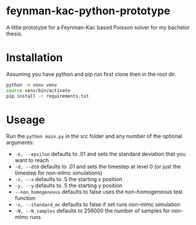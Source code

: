 # feynman-kac-python-prototype
A little prototype for a Feynman-Kac based Poisson solver for my bachelor thesis.

# Installation
Assuming you have python and pip run first clone then in the root dir. 
```bash
python -m venv venv
source venv/bin/activate
pip install -r requirements.txt
```

# Useage
Run the `python main.py` in the src folder and any number of the optional arguments:
- `-e, --epsilon` defaults to .01 and sets the standard deviation that you want
to reach
- `-d, --dt0` defaults to .01 and sets the timestep at level 0 (or just the 
timestep for non-mlmc simulations)
- `-x, --x` defaults to .5 the starting x position
- `-y, --y` defaults to .5 the starting y position
- `--non_homogeneous` defaults to false uses the non-homogeneous test function
- `-s, --standard_mc` defaults to false if set runs non-mlmc simulation
- `-N, --N_samples` defaults to 256000 the number of samples for non-mlmc runs
